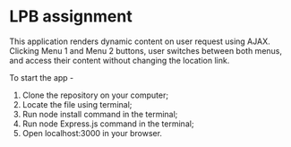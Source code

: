 # LPB assignment
This application renders dynamic content on user request using AJAX.
Clicking Menu 1 and Menu 2 buttons, user switches between both menus, and access their content without changing the location link. 

To start the app - 
1. Clone the repository on your computer; 
2. Locate the file using terminal;
3. Run node install command in the terminal; 
4. Run node Express.js command in the terminal;
5. Open localhost:3000 in your browser. 
